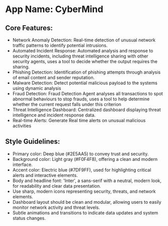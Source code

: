 # **App Name**: CyberMind

## Core Features:

- Network Anomaly Detection: Real-time detection of unusual network traffic patterns to identify potential intrusions.
- Automated Incident Response: Automated analysis and response to security incidents, including threat intelligence sharing with other security agents, uses a tool to decide whether the output requires the sharing.
- Phishing Detection: Identification of phishing attempts through analysis of email content and sender reputation.
- Malware Detection: Detect potential malicious payload to the systems using dynamic analysis
- Fraud Detection: Fraud Detection Agent analyses all transactions to spot abnormal behaviours to stop frauds, uses a tool to help determine whether the current request falls under this criterion
- Threat Intelligence Dashboard: Centralized dashboard displaying threat intelligence and incident response data.
- Real-time Alerts: Generate Real time alerts on unusual malicious activities

## Style Guidelines:

- Primary color: Deep blue (#2E5AA5) to convey trust and security.
- Background color: Light gray (#F0F4F8), offering a clean and modern interface.
- Accent color: Electric blue (#7DF9FF), used for highlighting critical alerts and interactive elements.
- Body and headline font: 'Inter', a sans-serif with a neutral, modern look, for readability and clear data presentation.
- Use sharp, modern icons representing security, threats, and network elements.
- Dashboard layout should be clean and modular, allowing users to easily monitor network activity and threat levels.
- Subtle animations and transitions to indicate data updates and system status changes.